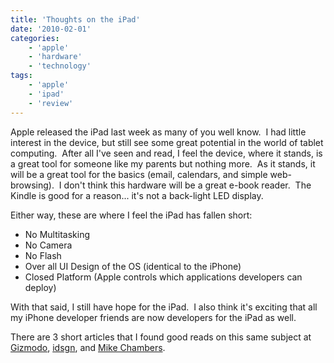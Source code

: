 ```yaml
---
title: 'Thoughts on the iPad'
date: '2010-02-01'
categories:
    - 'apple'
    - 'hardware'
    - 'technology'
tags:
    - 'apple'
    - 'ipad'
    - 'review'
---
```


Apple released the iPad last week as many of you well know.  I had little interest in the device, but still see some great potential in the world of tablet computing.  After all I've seen and read, I feel the device, where it stands, is a great tool for someone like my parents but nothing more.  As it stands, it will be a great tool for the basics (email, calendars, and simple web-browsing).  I don't think this hardware will be a great e-book reader.  The Kindle is good for a reason... it's not a back-light LED display.

Either way, these are where I feel the iPad has fallen short:

-   No Multitasking
-   No Camera
-   No Flash
-   Over all UI Design of the OS (identical to the iPhone)
-   Closed Platform (Apple controls which applications developers can deploy)

With that said, I still have hope for the iPad.  I also think it's exciting that all my iPhone developer friends are now developers for the iPad as well.

There are 3 short articles that I found good reads on this same subject at [Gizmodo](http://i.gizmodo.com/5458382/8-things-that-suck-about-the-ipad), [idsgn](http://www.idsgn.org/posts/ipad-the-forgotten-details/), and [Mike Chambers](http://www.mikechambers.com/blog/2010/01/28/some-personal-thoughts-on-apple-and-the-trend-towards-closed-platforms/).
